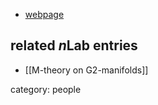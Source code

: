

* [webpage](http://www.jhhalverson.com)

## related $n$Lab entries

* [[M-theory on G2-manifolds]]

category: people
